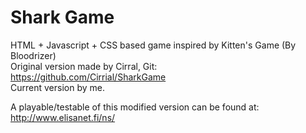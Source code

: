 # Shark Game #

HTML + Javascript + CSS based game inspired by Kitten's Game (By Bloodrizer) <br>
Original version made by Cirral, Git: <br> 
https://github.com/Cirrial/SharkGame <br>
Current version by me.

A playable/testable of this modified version can be found at:<br>
http://www.elisanet.fi/ns/

